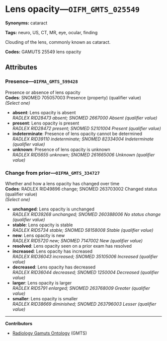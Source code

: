 # Lens opacity—`OIFM_GMTS_025549`

**Synonyms:** cataract

**Tags:** neuro, US, CT, MR, eye, ocular, finding

Clouding of the lens, commonly known as cataract.

**Codes:** GAMUTS 25549 lens opacity

## Attributes

### Presence—`OIFMA_GMTS_599428`

Presence or absence of lens opacity  
**Codes**: SNOMED 705057003 Presence (property) (qualifier value)  
*(Select one)*

- **absent**: Lens opacity is absent  
_RADLEX RID28473 absent; SNOMED 2667000 Absent (qualifier value)_
- **present**: Lens opacity is present  
_RADLEX RID28472 present; SNOMED 52101004 Present (qualifier value)_
- **indeterminate**: Presence of lens opacity cannot be determined  
_RADLEX RID39110 indeterminate; SNOMED 82334004 Indeterminate (qualifier value)_
- **unknown**: Presence of lens opacity is unknown  
_RADLEX RID5655 unknown; SNOMED 261665006 Unknown (qualifier value)_

### Change from prior—`OIFMA_GMTS_334727`

Whether and how a lens opacity has changed over time  
**Codes**: RADLEX RID49896 change; SNOMED 263703002 Changed status (qualifier value)  
*(Select one)*

- **unchanged**: Lens opacity is unchanged  
_RADLEX RID39268 unchanged; SNOMED 260388006 No status change (qualifier value)_
- **stable**: Lens opacity is stable  
_RADLEX RID5734 stable; SNOMED 58158008 Stable (qualifier value)_
- **new**: Lens opacity is new  
_RADLEX RID5720 new; SNOMED 7147002 New (qualifier value)_
- **resolved**: Lens opacity seen on a prior exam has resolved  
- **increased**: Lens opacity has increased  
_RADLEX RID36043 increased; SNOMED 35105006 Increased (qualifier value)_
- **decreased**: Lens opacity has decreased  
_RADLEX RID36044 decreased; SNOMED 1250004 Decreased (qualifier value)_
- **larger**: Lens opacity is larger  
_RADLEX RID5791 enlarged; SNOMED 263768009 Greater (qualifier value)_
- **smaller**: Lens opacity is smaller  
_RADLEX RID38669 diminished; SNOMED 263796003 Lesser (qualifier value)_

---

**Contributors**

- [Radiology Gamuts Ontology](https://gamuts.net/) (GMTS)